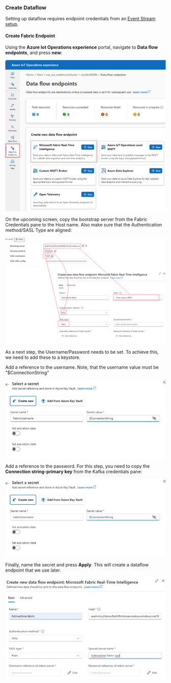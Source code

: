 ### Create Dataflow

Setting up dataflow requires endpoint credentials from an [Event Stream setup](./CREATE_EVENTSTREAM.md).

#### Create Fabric Endpoint

Using the **Azure Iot Operations experience** portal, navigate to **Data flow endpoints**, and press **new**:

![Data flow endpoints](./images/fabric_endpoint.png "Data flow endpoints")

On the upcoming screen, copy the bootstrap server from the Fabric Credentials pane to the Host name. Also make sure that the Authentication method/SASL Type are aligned:

![Endpoint Host](./images/endpoint_bootstrap.png "Endpoint Host")

As a next step, the Username/Password needs to be set. To achieve this, we need to add these to a keystore. 

Add a reference to the username. Note, that the username value must be "$ConnectionString"

![Fabric Username](./images/username_reference.png "Fabric Username")

Add a reference to the password. For this step, you need to copy the **Connection string-primary key** from the Kafka credentials pane:

![Fabric Password](./images/username_reference.png "Fabric Password")

Finally, name the secret and press **Apply**. This will create a dataflow endpoint that we use later.

![Endpoint Apply](./images/endpoint_apply.png "Endpoint Apply")